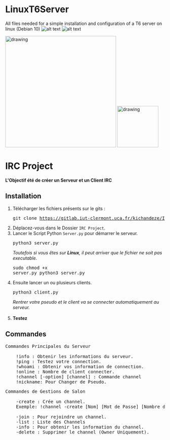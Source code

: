 # LinuxT6Server
All files needed for a simple installation and configuration of a T6 server on linux (Debian 10)
![alt text](https://img.shields.io/badge/python-3-blue?logo=python)
![alt text](https://img.shields.io/badge/pypi%20package-22.0.4-green)

<img src="https://www.uca.fr/medias/photo/logo-uca-long-300dpi_1493730258077-png" alt="drawing" width="350"/>
<img src="https://stid.iut-clermont.fr/wp-content/uploads/sites/11/2019/04/Logo-Normal-700x381.png" alt="drawing" width="130"/>

# IRC Project
**L'Objectif été de créer un Serveur et un Client IRC**

## Installation
1. Télécharger les fichiers présents sur le gits : <pre>git clone https://gitlab.iut-clermont.uca.fr/kichandeze/IRC-Project.git</pre>
2. Déplacez-vous dans le Dossier `IRC Project`.
3. Lancer le Script Python `Server.py` pour démarrer le serveur.<br>
   <pre>python3 server.py</pre>
   _Toutefois si vous êtes sur **Linux**, il peut arriver que le fichier ne soit pas executable._<br> <pre>sudo chmod +x server.py
   python3 server.py</pre>
4. Ensuite lancer un ou plusieurs clients.
    <pre>python3 client.py</pre>
   _Rentrer votre pseudo et le client va se connecter automatiquement au serveur._
   <br><br>
5. **Testez**

## Commandes
<pre>
Commandes Principales du Serveur

    !info : Obtenir les informations du serveur.
    !ping : Testez votre connection.
    !whoami : Obtenir vos information de connection.
    !online : Nombre de client connecter.
    !channel [-option] [channel] : Commande channel
    !nickname: Pour Changer de Pseudo.
</pre>

<pre>
Commandes de Gestions de Salon

    -create : Crée un channel.
    Exemple: !channel -create [Nom] [Mot de Passe] [Nombre d'utilisateurs Max]
    
    -join : Pour rejoindre un channel.
    -list : Liste des Channels
    -info : Pour obtenir les information du channel.
    -delete : Supprimer le channel (Owner Uniquement).
</pre>